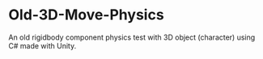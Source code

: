 # Old-3D-Move-Physics
An old rigidbody component physics test with 3D object (character) using C# made with Unity.<br>
